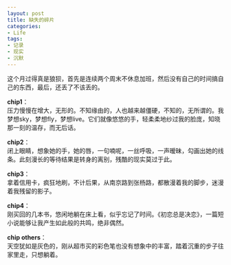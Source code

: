```yaml
---
layout: post
title: 缺失的碎片
categories:
- Life
tags:
- 记录
- 现实
- 沉默
---
```


这个月过得真是狼狈，首先是连续两个周末不休息加班，然后没有自己的时间搞自己的东西，最后，还丢了不该丢的。  

**chip1**：  
压力慢慢在增大，无形的。不知缘由的，人也越来越僵硬，不知的，无所谓的。我梦想sky，梦想fly，梦想live。它们就像悠悠的手，轻柔柔地纱过我的脸庞，知晓那一刻的温存，而无后话。   

**chip2**：  
闭上眼睛，想象她的手，她的唇，一句喃呢，一丝呼吸，一声暧昧，勾画出她的线条。此刻漫长的等待结果是转身的离别，残酷的现实莫过于此。   

**chip3**：  
拿着信用卡，疯狂地刷，不计后果，从南京路到张杨路，都散漫着我的脚步，迷漫着我残留的影子。   

**chip4**：  
刚买回的几本书，悠闲地躺在床上看，似乎忘记了时间。《初恋总是决恋》，一篇短小说能够让我产生如此般的共鸣，绝非偶然。  

**chip others**：  
天空犹如是灰色的，刚从超市买的彩色笔也没有想象中的丰富，踏着沉重的步子往家里走，只想躺着。   

